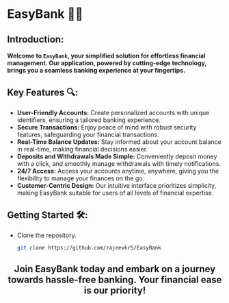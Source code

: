 <h1 text-alig="center">EasyBank 👨‍💻</h1>

## Introduction:

**Welcome to `EasyBank`, your simplified solution for effortless financial management. Our application, powered by cutting-edge technology, brings you a seamless banking experience at your fingertips.**

## Key Features 🔍:

- **User-Friendly Accounts:** Create personalized accounts with unique identifiers, ensuring a tailored banking experience.
- **Secure Transactions:** Enjoy peace of mind with robust security features, safeguarding your financial transactions.
- **Real-Time Balance Updates:** Stay informed about your account balance in real-time, making financial decisions easier.
- **Deposits and Withdrawals Made Simple:** Conveniently deposit money with a click, and smoothly manage withdrawals with timely notifications.
- **24/7 Access:** Access your accounts anytime, anywhere, giving you the flexibility to manage your finances on the go.
- **Customer-Centric Design:** Our intuitive interface prioritizes simplicity, making EasyBank suitable for users of all levels of financial expertise.

## Getting Started 🛠️:

- Clone the repository.

  ```bash
  git clone https://github.com/rajeevkrS/EasyBank
  ```

<h2 align="center">Join EasyBank today and embark on a journey towards hassle-free banking. Your financial ease is our priority!</h2>
